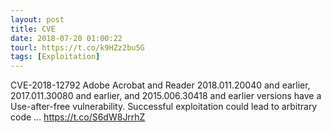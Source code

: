```yaml
---
layout: post
title: CVE
date: 2018-07-20 01:00:22
tourl: https://t.co/k9HZz2bu5G
tags: [Exploitation]
---
```

CVE-2018-12792 Adobe Acrobat and Reader 2018.011.20040 and earlier, 2017.011.30080 and earlier, and 2015.006.30418 and earlier versions have a Use-after-free vulnerability. Successful exploitation could lead to arbitrary code ... https://t.co/S6dW8JrrhZ